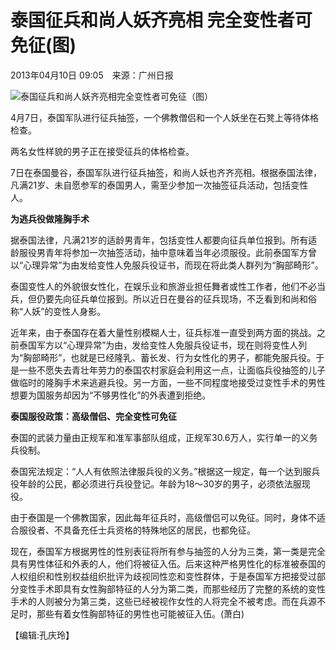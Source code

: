 # 泰国征兵和尚人妖齐亮相 完全变性者可免征(图)

2013年04月10日 09:05　来源：广州日报

![泰国征兵和尚人妖齐亮相完全变性者可免征（图）](http://www.chinanews.com/fileftp/2020/03/2020-03-11/U194P4T47D46410F978DT20200311093349.jpg)

4月7日，泰国军队进行征兵抽签，一个佛教僧侣和一个人妖坐在石凳上等待体格检查。

两名女性样貌的男子正在接受征兵的体格检查。

7日在泰国曼谷，泰国军队进行征兵抽签，和尚人妖也齐齐亮相。根据泰国法律，凡满21岁、未自愿参军的泰国男人，需至少参加一次抽签征兵活动，包括变性人。

**为逃兵役做隆胸手术**

据泰国法律，凡满21岁的适龄男青年，包括变性人都要向征兵单位报到。所有适龄服役男青年将参加一次抽签活动，抽中意味着当年必须服役。此前泰国军方曾以“心理异常”为由发给变性人免服兵役证书，而现在将此类人群列为“胸部畸形”。

泰国变性人的外貌很女性化，在娱乐业和旅游业担任舞者或性工作者，他们不必当兵，但仍要先向征兵单位报到。所以近日在曼谷的征兵现场，不乏看到和尚和俗称“人妖”的变性人身影。

近年来，由于泰国存在着大量性别模糊人士，征兵标准一直受到两方面的挑战。之前泰国军方以“心理异常”为由，发给变性人免服兵役证书，现在则将变性人列为“胸部畸形”，也就是已经隆乳、蓄长发、行为女性化的男子，都能免服兵役。于是一些不愿失去青壮年劳力的泰国农村家庭会利用这一点，让面临兵役抽签的儿子做临时的隆胸手术来逃避兵役。另一方面，一些不同程度地接受过变性手术的男性想要为国服务却因为“不够男性化”的外表遭到拒绝。

**泰国服役政策：高级僧侣、完全变性可免征**

泰国的武装力量由正规军和准军事部队组成，正规军30.6万人，实行单一的义务兵役制。

泰国宪法规定：“人人有依照法律服兵役的义务。”根据这一规定，每一个达到服兵役年龄的公民，都必须进行兵役登记。年龄为18～30岁的男子，必须依法服现役。

由于泰国是一个佛教国家，因此每年征兵时，高级僧侣可以免征。同时，身体不适合服役者、不具备充任士兵资格的特殊地区的居民，也都免征。

现在，泰国军方根据男性的性别表征将所有参与抽签的人分为三类，第一类是完全具有男性体征和外表的人，他们将被征入伍。后来这种严格男性化的标准被泰国的人权组织和性别权益组织批评为歧视同性恋和变性群体，于是泰国军方把接受过部分变性手术即具有女性胸部特征的人分为第二类，而那些经历了完整的系统的变性手术的人则被分为第三类，这些已经被视作女性的人将完全不被考虑。而在兵源不足时，那些有着女性胸部特征的男性也可能被征入伍。(萧白)

【编辑:孔庆玲】